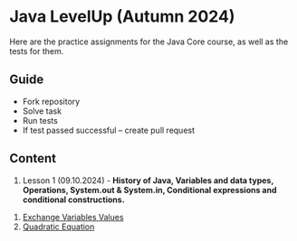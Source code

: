 # Java LevelUp (Autumn 2024)

Here are the practice assignments for the Java Core course, as well as the tests for them. 

## Guide

* Fork repository
* Solve task
* Run tests
* If test passed successful – create pull request

## Content

1. Lesson 1 (09.10.2024) - **History of Java, Variables and data types, Operations, System.out & System.in, Conditional expressions and conditional constructions.**

1) [Exchange Variables Values](src/main/java/by/bsuir/levelup/lesson01/ExchangeVariableValues.java)
2) [Quadratic Equation](src/main/java/by/bsuir/levelup/lesson01/QuadraticEquation.java)